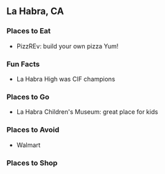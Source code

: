 ## La Habra, CA

### Places to Eat
- PizzREv: build your own pizza Yum!
### Fun Facts
- La Habra High was CIF champions
### Places to Go
- La Habra Children's Museum: great place for kids
### Places to Avoid
- Walmart
### Places to Shop
